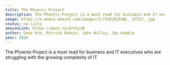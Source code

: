 ```yaml
---
title: The Phoenix Project
description: The Phoenix Project is a must read for business and IT executives who are struggling with the growing complexity of IT
image: https://m.media-amazon.com/images/I/71UKjKZIUWL._SY522_.jpg
status: na-lista
amazonLink: https://amzn.to/47vkj1B
author: Gene Kim, Patrick Debois, John Willis, Jez Humble
year: 2024
---
```


The Phoenix Project is a must read for business and IT executives who are struggling with the growing complexity of IT
